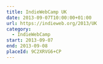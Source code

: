 ```yaml
---
title: IndieWebCamp UK
date: 2013-09-07T10:00:00+01:00
url: https://indieweb.org/2013/UK
category:
  - IndieWebCamp
start: 2013-09-07
end: 2013-09-08
placeId: 9C2XRVG6+CP
---
```

